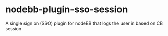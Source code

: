 # nodebb-plugin-sso-session
A single sign on (SSO) plugin for nodeBB that logs the user in based on CB session
